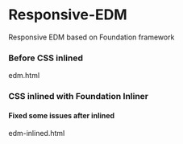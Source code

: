 # Responsive-EDM
Responsive EDM based on Foundation framework


### Before CSS inlined
edm.html

### CSS inlined with Foundation Inliner
#### Fixed some issues after inlined
edm-inlined.html
